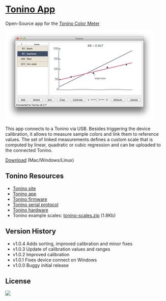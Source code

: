[Tonino App](https://github.com/myTonino/Tonino-App)
==========

Open-Source app for the [Tonino Color Meter](http://my-tonino.com)

![](img/app-screen.png?raw=true)

This app connects to a Tonino via USB. Besides triggering the device calibration, it allows to measure sample colors and link them to reference values. The set of linked measurements defines a custom scale that is computed by linear, quadratic or cubic regression and can be uploaded to the connected Tonino. 

[Download](https://github.com/myTonino/Tonino-App/releases/latest) (Mac/Windows/Linux)

Tonino Resources
---------------
- [Tonino site](http://my-tonino.com)
- [Tonino app](https://github.com/myTonino/Tonino-App)
- [Tonino firmware](https://github.com/myTonino/Tonino-Firmware)
- [Tonino serial protocol](https://github.com/myTonino/Tonino-Firmware/blob/master/Tonino-Serial.md)
- [Tonino hardware](https://github.com/myTonino/Tonino-Hardware)
- Tonino example scales: [tonino-scales.zip](https://github.com/myTonino/Tonino-App/releases/download/v1.0.3/tonino-scales.zip)  (1.8Kb)

Version History
---------------
- v1.0.4 Adds sorting, improved calibration and minor fixes
- v1.0.3 Update of calibration values and ranges
- v1.0.2 Improved calibration
- v1.0.1 Fixes device connect on Windows
- v1.0.0 Buggy initial release

License
-------

[![](http://www.gnu.org/graphics/gplv3-88x31.png)](http://www.gnu.org/copyleft/gpl.html)